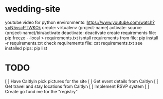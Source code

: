 # wedding-site
youtube video for python environments: https://www.youtube.com/watch?v=N5vscPTWKOk
create: virtualenv (project-name)
activate: source (project-name)/bin/activate
deactivate: deactivate
create requirements file: pip freeze --local > requirements.txt
isntall requirements from file: pip install -r requirements.txt
check requirements file: cat requirements.txt
see installed pips: pip list

# TODO
[ ] Have Caitlyin pick pictures for the site
[ ] Get event details from Caitlyn
[ ] Get travel and stay locations from Caitlyn
[ ] Implement RSVP system
[ ] Create go fund me for the "registry"